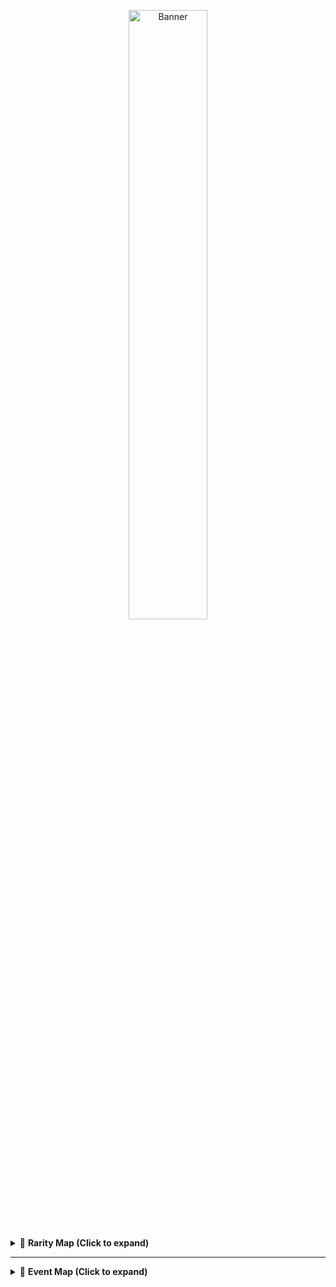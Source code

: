 <p align="center">
  <a href="https://t.me/lrithyll">
    <img src="https://cdn.yuna0x0.com/yuna/img/72408310_p5.webp" alt="Banner" width="50%">
  </a>
</p>

<details>
  <summary>🧩 <strong>Rarity Map (Click to expand)</strong></summary>

  <table>
    <tr>
      <td>
        <table>
          <tr>
            <th>Rarity Name</th><th>Symbol</th>
          </tr>
          <tr><td>Common</td><td>⚪️</td></tr>
          <tr><td>Rare</td><td>🟣</td></tr>
          <tr><td>Medium</td><td>🟢</td></tr>
          <tr><td>Legendary</td><td>🟡</td></tr>
          <tr><td>Limited</td><td>🔮</td></tr>
          <tr><td>Special</td><td>💮</td></tr>
          <tr><td>Celestial</td><td>🎐</td></tr>
          <tr><td>Trash</td><td>🗑️</td></tr>
        </table>
      </td>
      <td>
        <img src="https://i.ibb.co/605sv7jf/temp-image.jpg" width="24%"/>
        <img src="https://i.ibb.co/h145xjMn/temp-image.jpg" width="24%"/>
        <img src="https://i.ibb.co/h1XHtRBg/temp-image.jpg" width="24%"/>
        <img src="https://i.ibb.co/SDkyfvXY/temp-image.jpg" width="24%"/>
        <img src="https://i.ibb.co/sv5YRZB0/temp-image.jpg" width="24%"/>
        <img src="https://i.ibb.co/9kbhvW71/temp-image.jpg" width="24%"/>
        <img src="https://i.ibb.co/Xr1q99rR/temp-image.jpg" width="24%"/>
        <img src="https://i.ibb.co/Z1M6GbMf/temp-image.jpg" width="24%"/>
      </td>
    </tr>
  </table>
</details>

---

<details>
  <summary>🎉 <strong>Event Map (Click to expand)</strong></summary>

  <table>
    <tr>
      <td>
        <table>
          <tr>
            <th>Event Name</th><th>Emoji</th>
          </tr>
          <tr><td>Summer</td><td>🏖</td></tr>
          <tr><td>Kimono</td><td>👘</td></tr>
          <tr><td>Winter</td><td>❄️</td></tr>
          <tr><td>Valentine</td><td>💞</td></tr>
          <tr><td>School</td><td>🎒</td></tr>
          <tr><td>Halloween</td><td>🎃</td></tr>
          <tr><td>Game</td><td>🎮</td></tr>
          <tr><td>Marine</td><td>🪼</td></tr>
          <tr><td>Basketball</td><td>🏀</td></tr>
          <tr><td>Maid</td><td>🧹</td></tr>
          <tr><td>Rain</td><td>☔</td></tr>
          <tr><td>Bunny</td><td>🐰</td></tr>
          <tr><td>Blossom</td><td>🌸</td></tr>
          <tr><td>Rock</td><td>🎸</td></tr>
          <tr><td>Christmas</td><td>🎄</td></tr>
          <tr><td>Nerd</td><td>🤓</td></tr>
          <tr><td>Wedding</td><td>💍</td></tr>
          <tr><td>Cheerlead</td><td>🎊</td></tr>
          <tr><td>Artist</td><td>🎨</td></tr>
          <tr><td>Nurse</td><td>🏨</td></tr>
        </table>
      </td>
      <td>
        <img src="https://i.ibb.co/XrjpKxnX/temp-image.jpg" width="24%"/>
        <img src="https://i.ibb.co/Y7vLy6Tf/temp-image.jpg" width="24%"/>
        <img src="https://i.ibb.co/jk2G9Cqp/temp-image.jpg" width="24%"/>
        <img src="https://i.ibb.co/dw1nzxst/temp-image.jpg" width="24%"/>
        <img src="https://i.ibb.co/Z1RNgwdw/temp-image.jpg" width="24%"/>
        <img src="https://i.ibb.co/FLTpfY20/temp-image.jpg" width="24%"/>
        <img src="https://i.ibb.co/bM8H7qW7/temp-image.jpg" width="24%"/>
        <img src="https://i.ibb.co/twjb68mK/temp-image.jpg" width="24%"/>
  </table>
</details>
